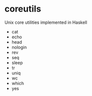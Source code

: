 # coreutils
Unix core utilities implemented in Haskell

- cat
- echo
- head
- nologin
- rev
- seq
- sleep
- tr
- uniq
- wc
- which
- yes
